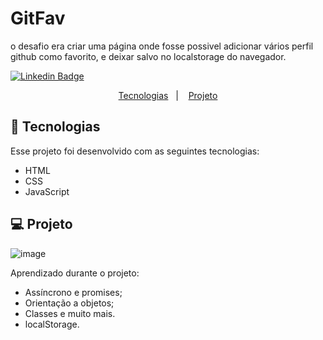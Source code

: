 # GitFav
 
 o desafio era criar uma página onde fosse possivel adicionar vários perfil github como favorito, e deixar salvo no localstorage do navegador.

[![Linkedin Badge](https://img.shields.io/badge/-JonasMartins-blue?style=flat-square&logo=Linkedin&logoColor=white&link=https://https://www.linkedin.com/in/jonas-martins-950a30184/)](https://www.linkedin.com/in/jonas-martins-950a30184/)

 <p align="center">
  <a href="#-tecnologias">Tecnologias</a>&nbsp;&nbsp;&nbsp;|&nbsp;&nbsp;&nbsp;
  <a href="#-projeto">Projeto</a>
  
</p>


## 🚀 Tecnologias

Esse projeto foi desenvolvido com as seguintes tecnologias:

- HTML
- CSS
- JavaScript


## 💻 Projeto

![image](.github/gitfav.png)


Aprendizado durante o projeto:

- Assíncrono e promises;
- Orientação a objetos;
- Classes e muito mais.
- localStorage.






